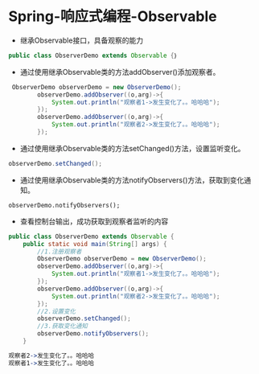 # Spring-响应式编程-Observable

- 继承Observable接口，具备观察的能力

```java
public class ObserverDemo extends Observable {｝
```

- 通过使用继承Observable类的方法addObserver()添加观察者。

```java
 ObserverDemo observerDemo = new ObserverDemo();
        observerDemo.addObserver((o,arg)->{
            System.out.println("观察者1->发生变化了。。哈哈哈");
        });
        observerDemo.addObserver((o,arg)->{
            System.out.println("观察者2->发生变化了。。哈哈哈");
        });
```

- 通过使用继承Observable类的方法setChanged()方法，设置监听变化。

```java
observerDemo.setChanged();
```

- 通过使用继承Observable类的方法notifyObservers()方法，获取到变化通知。

```
observerDemo.notifyObservers();
```

- 查看控制台输出，成功获取到观察者监听的内容

```java
public class ObserverDemo extends Observable {
    public static void main(String[] args) {
        //1.注册观察者
        ObserverDemo observerDemo = new ObserverDemo();
        observerDemo.addObserver((o,arg)->{
            System.out.println("观察者1->发生变化了。。哈哈哈");
        });
        observerDemo.addObserver((o,arg)->{
            System.out.println("观察者2->发生变化了。。哈哈哈");
        });
        //2.设置变化
        observerDemo.setChanged();
        //3.获取变化通知
        observerDemo.notifyObservers();
    }

```

```coffeescript
观察者2->发生变化了。。哈哈哈
观察者1->发生变化了。。哈哈哈
```

